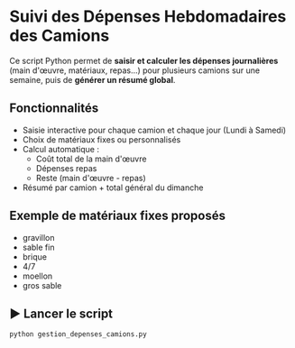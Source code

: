 # Suivi des Dépenses Hebdomadaires des Camions

Ce script Python permet de **saisir et calculer les dépenses journalières** (main d'œuvre, matériaux, repas...) pour plusieurs camions sur une semaine, puis de **générer un résumé global**.

## Fonctionnalités

- Saisie interactive pour chaque camion et chaque jour (Lundi à Samedi)
- Choix de matériaux fixes ou personnalisés
- Calcul automatique :
  - Coût total de la main d'œuvre
  - Dépenses repas
  - Reste (main d'œuvre - repas)
- Résumé par camion + total général du dimanche

## Exemple de matériaux fixes proposés

- gravillon
- sable fin
- brique
- 4/7
- moellon
- gros sable

## ▶️ Lancer le script

```bash
python gestion_depenses_camions.py
